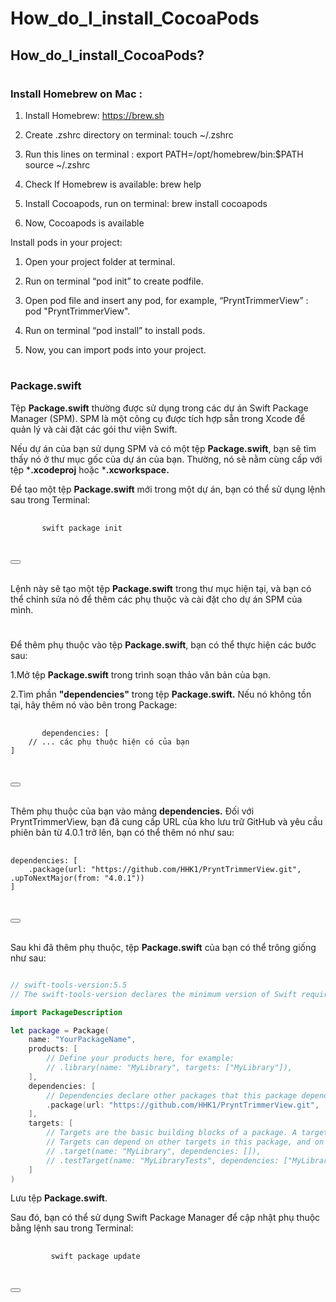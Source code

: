 # How_do_I_install_CocoaPods
## How_do_I_install_CocoaPods?
#
### Install Homebrew on Mac : 

1. Install Homebrew:      https://brew.sh

2. Create .zshrc directory on terminal:  touch ~/.zshrc

3. Run this lines on terminal :    export PATH=/opt/homebrew/bin:$PATH
         source ~/.zshrc

4. Check If Homebrew is available:  brew help

5. Install Cocoapods, run on terminal:   brew install cocoapods

6. Now, Cocoapods is available

Install pods in your project:

1. Open your project folder at terminal.

2. Run on terminal “pod init” to create podfile.

3. Open pod file and insert any pod, for example, “PryntTrimmerView” : pod "PryntTrimmerView".

4. Run on terminal “pod install” to install pods.

5. Now, you can import pods into your project.

#
### Package.swift
Tệp **Package.swift** thường được sử dụng trong các dự án Swift Package Manager (SPM). SPM là một công cụ được tích hợp sẵn trong Xcode để quản lý và cài đặt các gói thư viện Swift.

Nếu dự án của bạn sử dụng SPM và có một tệp **Package.swift**, bạn sẽ tìm thấy nó ở thư mục gốc của dự án của bạn. Thường, nó sẽ nằm cùng cấp với tệp ***.xcodeproj** hoặc ***.xcworkspace.**

Để tạo một tệp **Package.swift** mới trong một dự án, bạn có thể sử dụng lệnh sau trong Terminal:

<div class="code-snippet">
  <pre>
    <code>
       swift package init      
    </code>
  </pre>
  <button class="copy-button" data-clipboard-target=".code-snippet"></button>
</div> <br>

Lệnh này sẽ tạo một tệp **Package.swift** trong thư mục hiện tại, và bạn có thể chỉnh sửa nó để thêm các phụ thuộc và cài đặt cho dự án SPM của mình.

#
Để thêm phụ thuộc vào tệp **Package.swift**, bạn có thể thực hiện các bước sau:

1.Mở tệp **Package.swift** trong trình soạn thảo văn bản của bạn.

2.Tìm phần **"dependencies"** trong tệp **Package.swift.** Nếu nó không tồn tại, hãy thêm nó vào bên trong Package:
<div class="code-snippet">
  <pre>
    <code>
       dependencies: [
    // ... các phụ thuộc hiện có của bạn
]      
    </code>
  </pre>
  <button class="copy-button" data-clipboard-target=".code-snippet"></button>
</div> <br>


Thêm phụ thuộc của bạn vào mảng **dependencies.** Đối với PryntTrimmerView, bạn đã cung cấp URL của kho lưu trữ GitHub và yêu cầu phiên bản từ 4.0.1 trở lên, bạn có thể thêm nó như sau:
<div class="code-snippet">
  <pre>
    <code>
dependencies: [
    .package(url: "https://github.com/HHK1/PryntTrimmerView.git", .upToNextMajor(from: "4.0.1"))
]
    </code>
  </pre>
  <button class="copy-button" data-clipboard-target=".code-snippet"></button>
</div> <br>

Sau khi đã thêm phụ thuộc, tệp **Package.swift** của bạn có thể trông giống như sau:

```swift

// swift-tools-version:5.5
// The swift-tools-version declares the minimum version of Swift required to build this package.

import PackageDescription

let package = Package(
    name: "YourPackageName",
    products: [
        // Define your products here, for example:
        // .library(name: "MyLibrary", targets: ["MyLibrary"]),
    ],
    dependencies: [
        // Dependencies declare other packages that this package depends on.
        .package(url: "https://github.com/HHK1/PryntTrimmerView.git", .upToNextMajor(from: "4.0.1"))
    ],
    targets: [
        // Targets are the basic building blocks of a package. A target can define a module or a test suite.
        // Targets can depend on other targets in this package, and on products in packages which this package depends on.
        // .target(name: "MyLibrary", dependencies: []),
        // .testTarget(name: "MyLibraryTests", dependencies: ["MyLibrary"]),
    ]
)

```

Lưu tệp **Package.swift**.

Sau đó, bạn có thể sử dụng Swift Package Manager để cập nhật phụ thuộc bằng lệnh sau trong Terminal:
<div class="code-snippet">
  <pre>
    <code>
         swift package update
    </code>
  </pre>
  <button class="copy-button" data-clipboard-target=".code-snippet"></button>
</div> <br>





